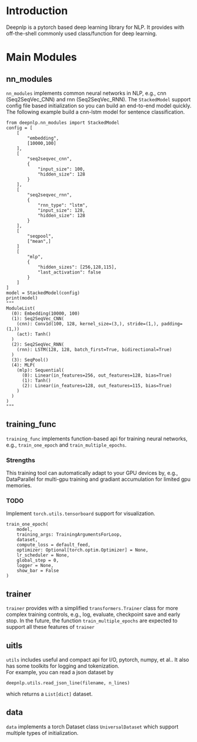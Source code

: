 # Introduction
Deepnlp is a pytorch based deep learning library for NLP. It provides with off-the-shell commonly used class/function for deep learning.

# Main Modules
## nn_modules
`nn_modules` implements common neural networks in NLP, e.g., cnn (Seq2SeqVec_CNN) and rnn (Seq2SeqVec_RNN). The `StackedModel` support config file based initialization so you can build an end-to-end model quickly. The following example build a cnn-lstm model for sentence classification.
```
from deepnlp.nn_modules import StackedModel
config = [
    [
        "embedding",
        [10000,100]
    ],
    [
        "seq2seqvec_cnn",
        {
            "input_size": 100,
            "hidden_size": 128
        }
    ],
    [
        "seq2seqvec_rnn",
        {
            "rnn_type": "lstm",
            "input_size": 128,
            "hidden_size": 128
        }
    ],
    [
        "seqpool",
        ["mean",]
    ]
    [
        "mlp",
        {
            "hidden_sizes": [256,128,115],
            "last_activation": false
        }
    ]
]
model = StackedModel(config)
print(model)
"""
ModuleList(
  (0): Embedding(10000, 100)
  (1): Seq2SeqVec_CNN(
    (cnn): Conv1d(100, 128, kernel_size=(3,), stride=(1,), padding=(1,))
    (act): Tanh()
  )
  (2): Seq2SeqVec_RNN(
    (rnn): LSTM(128, 128, batch_first=True, bidirectional=True)
  )
  (3): SeqPool()
  (4): MLP(
    (mlp): Sequential(
      (0): Linear(in_features=256, out_features=128, bias=True)
      (1): Tanh()
      (2): Linear(in_features=128, out_features=115, bias=True)
    )
  )
)
"""
``` 
## training_func
`training_func` implements function-based api for training neural networks, e.g., `train_one_epoch` and `train_multiple_epochs`.
### Strengths
This training tool can automatically adapt to your GPU devices by, e.g., DataParallel for multi-gpu training and gradiant accumulation for limited gpu memories.
### TODO
Implement `torch.utils.tensorboard` support for visualization.
```
train_one_epoch(
    model,
    training_args: TrainingArgumentsForLoop,
    dataset,
    compute_loss = default_feed,
    optimizer: Optional[torch.optim.Optimizer] = None,
    lr_scheduler = None,
    global_step = 0,
    logger = None,
    show_bar = False
)
```
## trainer
`trainer` provides with a simplified `transformers.Trainer` class for more complex training controls, e.g., log, evaluate, checkpoint save and early stop. In the future, the function `train_multiple_epochs` are expected to support all these features of `trainer`

## uitls
`utils` includes useful and compact api for I/O, pytorch, numpy, et al.. It also has some toolkits for logging and tokenization.  
For example, you can read a json dataset by
```
deepnlp.utils.read_json_line(filename, n_lines)
```
which returns a `List[dict]` dataset.

## data
`data` implements a torch Dataset class `UniversalDataset` which support multiple types of initialization.